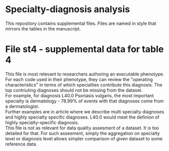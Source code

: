 # Specialty-diagnosis analysis

This repository contains supplemental files. Files are named in style that mirrors the tables in the manuscript.

# File st4 - supplemental data for table 4

This file is most relevant to researchers authoring an executable phenotype. For each code used in their phenotype, they can review the "operating characteristics" in terms of which specialties contribute this diagnosis. The top contriuting diagnoses should not be missing from the dataset.  
For example, for diagnosis L40.0 Psoriasis vulgaris, the most important specialty is dermatology - 78.99% of events with that diagnoses come from a dermatologist.  
Further examples are in article where we describe multi specialty diagnoses and highly specialty specific diagnoses. L40.0 would meet the definion of highly specialty-specific diagnosis.  
This file is not as relevant for data quality assesment of a dataset. It is too detailed for that. For such assesment, simply the aggregation on specialty level or diagnosis level allows simpler comparison of given dataset to some reference data.  

